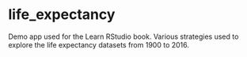 # life_expectancy
Demo app used for the Learn RStudio book. Various strategies used to explore the life expectancy datasets from 1900 to 2016.

